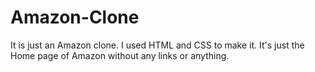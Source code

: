 # Amazon-Clone
It is just an Amazon clone.
I used HTML and CSS to make it.
It's just the Home page of Amazon without any links or anything.


